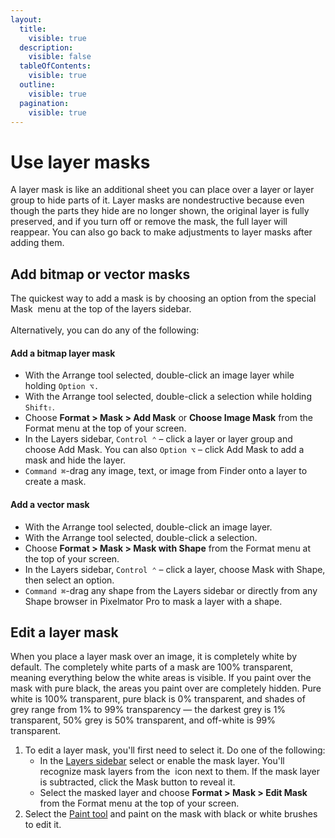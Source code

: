 ```yaml
---
layout:
  title:
    visible: true
  description:
    visible: false
  tableOfContents:
    visible: true
  outline:
    visible: true
  pagination:
    visible: true
---
```


# Use layer masks

A layer mask is like an additional sheet you can place over a layer or layer group to hide parts of it. Layer masks are nondestructive because even though the parts they hide are no longer shown, the original layer is fully preserved, and if you turn off or remove the mask, the full layer will reappear. You can also go back to make adjustments to layer masks after adding them.

## Add bitmap or vector masks

The quickest way to add a mask is by choosing an option from the special Mask <img src="https://help.pixelmator.com/pixelmator-pro/3.5/assets/English/1649061178000.png" alt="" data-size="line"> menu at the top of the layers sidebar.\
\
Alternatively, you can do any of the following:

#### Add a bitmap layer mask

* With the Arrange tool selected, double-click an image layer while holding `Option ⌥.`
* With the Arrange tool selected, double-click a selection while holding `Shift⇧`.
* Choose **Format > Mask > Add Mask** or **Choose Image Mask** from the Format menu at the top of your screen.
* In the Layers sidebar, `Control ⌃` – click a layer or layer group and choose Add Mask. You can also `Option ⌥` – click Add Mask to add a mask and hide the layer.
* `Command ⌘`-drag any image, text, or image from Finder onto a layer to create a mask.

#### Add a vector mask

* &#x20;With the Arrange tool selected, double-click an image layer.
* With the Arrange tool selected, double-click a selection.
* Choose **Format > Mask > Mask with Shape** from the Format menu at the top of your screen.
* In the Layers sidebar, `Control ⌃` – click a layer, choose Mask with Shape, then select an option.
* `Command ⌘`-drag any shape from the Layers sidebar or directly from any Shape browser in Pixelmator Pro to mask a layer with a shape.

## Edit a layer mask

When you place a layer mask over an image, it is completely white by default. The completely white parts of a mask are 100% transparent, meaning everything below the white areas is visible. If you paint over the mask with pure black, the areas you paint over are completely hidden. Pure white is 100% transparent, pure black is 0% transparent, and shades of grey range from 1% to 99% transparency — the darkest grey is 1% transparent, 50% grey is 50% transparent, and off-white is 99% transparent.

1. To edit a layer mask, you'll first need to select it. Do one of the following:
   * In the [Layers sidebar](https://www.pixelmator.com/support/guide/pixelmator-pro/#glossary) select or enable the mask layer. You'll recognize mask layers from the <img src="https://help.pixelmator.com/pixelmator-pro/3.5/assets/English/1649061178000.png" alt="" data-size="line"> icon next to them. If the mask layer is subtracted, click the Mask button to reveal it.
   * Select the masked layer and choose **Format > Mask > Edit Mask** from the Format menu at the top of your screen.
2. Select the [Paint tool](https://www.pixelmator.com/support/guide/pixelmator-pro/1038) and paint on the mask with black or white brushes to edit it.




